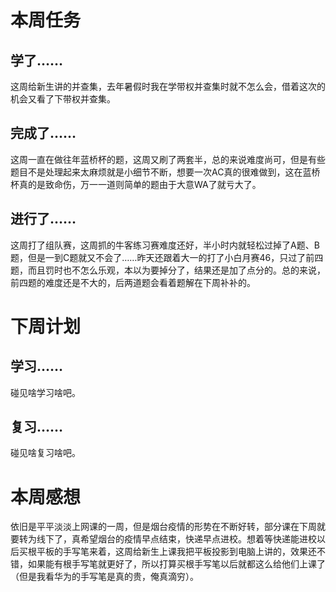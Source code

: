 # 本周任务

## 学了……

这周给新生讲的并查集，去年暑假时我在学带权并查集时就不怎么会，借着这次的机会又看了下带权并查集。

## 完成了……

这周一直在做往年蓝桥杯的题，这周又刷了两套半，总的来说难度尚可，但是有些题目不是处理起来太麻烦就是小细节不断，想要一次AC真的很难做到，这在蓝桥杯真的是致命伤，万一一道则简单的题由于大意WA了就亏大了。

## 进行了……

这周打了组队赛，这周抓的牛客练习赛难度还好，半小时内就轻松过掉了A题、B题，但是一到C题就又不会了……昨天还跟着大一的打了小白月赛46，只过了前四题，而且罚时也不怎么乐观，本以为要掉分了，结果还是加了点分的。总的来说，前四题的难度还是不大的，后两道题会看着题解在下周补补的。

# 下周计划

## 学习……

碰见啥学习啥吧。

## 复习……

碰见啥复习啥吧。

# 本周感想

依旧是平平淡淡上网课的一周，但是烟台疫情的形势在不断好转，部分课在下周就要转为线下了，真希望烟台的疫情早点结束，快递早点进校。想着等快递能进校以后买根平板的手写笔来着，这周给新生上课我把平板投影到电脑上讲的，效果还不错，如果能有根手写笔就更好了，所以打算买根手写笔以后就都这么给他们上课了（但是我看华为的手写笔是真的贵，俺真滴穷）。
